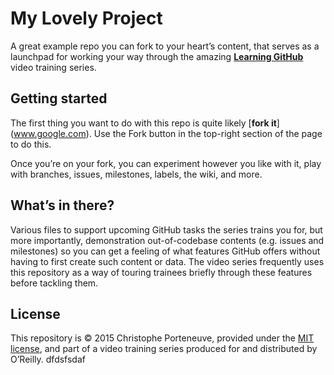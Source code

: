 My Lovely Project
=================

A great example repo you can fork to your heart’s content, that serves as a launchpad for working your way through the amazing **[Learning GitHub](http://shop.oreilly.com/category/videos/programming.do)** video training series.

## Getting started

The first thing you want to do with this repo is quite likely [**fork it**] (www.google.com).  Use the Fork button in the top-right section of the page to do this.

Once you’re on your fork, you can experiment however you like with it, play with branches, issues, milestones, labels, the wiki, and more.

## What’s in there?

Various files to support upcoming GitHub tasks the series trains you for, but more importantly, demonstration out-of-codebase contents (e.g. issues and milestones) so you can get a feeling of what features GitHub offers without having to first create such content or data.  The video series frequently uses this repository as a way of touring trainees briefly through these features before tackling them.

## License

This repository is © 2015 Christophe Porteneuve, provided under the [MIT license](LICENSE), and part of a video training series produced for and distributed by O’Reilly.
dfdsfsdaf

